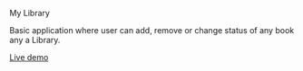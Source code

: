 My Library

Basic application where user can add, remove or change status of any book any a Library. 

<a href="https://adambelko.github.io/Library/">Live demo</a>